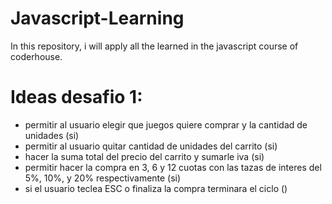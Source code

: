 # Javascript-Learning
In this repository, i will apply all the learned in the javascript course of coderhouse.

# Ideas desafio 1:
- permitir al usuario elegir que juegos quiere comprar y la cantidad de unidades (si)
- permitir al usuario quitar cantidad de unidades del carrito (si)
- hacer la suma total del precio del carrito y sumarle iva (si)
- permitir hacer la compra en 3, 6 y 12 cuotas con las tazas de interes del 5%, 10%, y 20% respectivamente (si)
- si el usuario teclea ESC o finaliza la compra terminara el ciclo ()